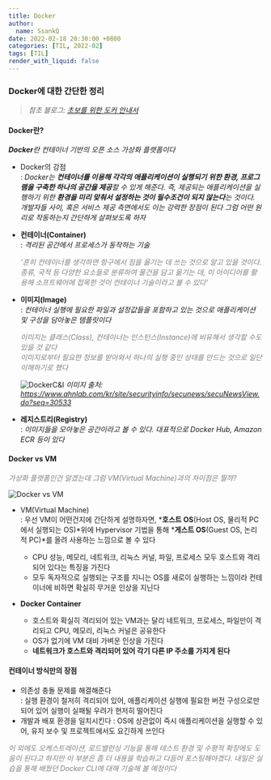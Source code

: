 ```yaml
---
title: Docker
author:
  name: SsankQ
date: 2022-02-18 20:30:00 +0800
categories: [TIL, 2022-02]
tags: [TIL]
render_with_liquid: false
---
```


### Docker에 대한 간단한 정리

> *참조 블로그: [초보를 위한 도커 안내서](https://subicura.com/2017/01/19/docker-guide-for-beginners-1.html)*

#### **Docker란?**  
  ***Docker**란 컨테이너 기반의 오픈 소스 가상화 플랫폼이다*  
  
  - Docker의 강점  
  : *Docker는 **컨테이너를 이용해 각각의 애플리케이션이 실행되기 위한 환경, 프로그램을 구축한 하나의 공간을 제공**할 수 있게 해준다. 즉, 
  제공되는 애플리케이션을 실행하기 위한 **환경을 미리 맞춰서 설정하는 것이 필수조건이 되지 않는다**는 것이다. 개발자들 사이, 혹은 서비스 제공 측면에서도 이는 강력한 장점이 된다 그럼 어떤 원리로 작동하는지 간단하게 살펴보도록 하자*

  - **컨테이너(Container)**  
  : *격리된 공간에서 프로세스가 동작하는 기술*  

    <span style='color:gray'>*'흔히 컨테이너를 생각하면 항구에서 짐을 옮기는 데 쓰는 것으로 알고 있을 것이다. 종류, 국적 등 다양한 요소들로 분류하여 물건을 담고 옮기는 데, 이 아이디어를 활용해 소프트웨어에 접목한 것이 컨테이너 기술이라고 볼 수 있다'*</span>

  - **이미지(Image)**  
  : *컨테이너 실행에 필요한 파일과 설정값들을 포함하고 있는 것으로 애플리케이션 및 구성을 담아놓은 템플릿이다*

    <span style='color:gray'>*이미지는 클래스(Class), 컨테이너는 인스턴스(Instance)에 비유해서 생각할 수도 있을 것 같다<br>
    이미지로부터 필요한 정보를 받아와서 하나의 실행 중인 상태를 만드는 것으로 일단 이해하기로 했다*</span>

    ![DockerC&I](https://user-images.githubusercontent.com/89354370/154687146-478af1a1-7569-4a6f-a814-4fb229762e31.png)
    *이미지 출처: https://www.ahnlab.com/kr/site/securityinfo/secunews/secuNewsView.do?seq=30533*

  - **레지스트리(Registry)**  
  : *이미지들을 모아놓은 공간이라고 볼 수 있다. 대표적으로 Docker Hub, Amazon ECR 등이 있다*

#### **Docker vs VM**

  <span style='color:gray'>*가상화 플랫폼인건 알겠는데 그럼 VM(Virtual Machine)과의 차이점은 뭘까?*</span>

  ![Docker vs VM](https://user-images.githubusercontent.com/89354370/154688211-f8ec760a-ffe4-4ff1-b91f-6445de3dfb60.png)

  - VM(Virtual Machine)  
    : 우선 VM이 어떤건지에 간단하게 설명하자면, ***호스트 OS**(Host OS, 물리적 PC에서 실행되는 OS)*위에 Hypervisor 기법을 통해 ***게스트 OS**(Guest OS, 논리적 PC)*를 올려 사용하는 느낌으로 볼 수 있다  
    - CPU 성능, 메모리, 네트워크, 리눅스 커널, 파일, 프로세스 모두 호스트와 격리되어 있다는 특징을 가진다
    - 모두 독자적으로 실행되는 구조를 지니는 OS를 새로이 실행하는 느낌이라 컨테이너에 비하면 확실히 무거운 인상을 지닌다

  - **Docker Container**  
    
    - 호스트와 확실히 격리되어 있는 VM과는 달리 네트워크, 프로세스, 파일만이 격리되고 CPU, 메모리, 리눅스 커널은 공유한다
    - OS가 없기에 VM 대비 가벼운 인상을 가진다
    - **네트워크가 호스트와 격리되어 있어 각기 다른 IP 주소를 가지게 된다**
    
#### 컨테이너 방식만의 장점

  - 의존성 충돌 문제를 해결해준다  
    : 실행 환경이 철저히 격리되어 있어, 애플리케이션 실행에 필요한 버전 구성으로만 되어 있어 실행이 실패될 우려가 현저히 떨어진다
  - 개발과 배포 환경을 일치시킨다
    : OS에 상관없이 즉시 애플리케이션을 실행할 수 있어, 유지 보수 및 프로젝트에서도 요긴하게 쓰인다  
  
  <span style='color:gray'>*이 외에도 오케스트레이션, 로드밸런싱 기능을 통해 테스트 환경 및 수평적 확장에도 도움이 된다고 하지만 이 부분은 좀 더 내용을 학습하고 다듬어 포스팅해야겠다. 내일은 실습을 통해 배웠던 Docker CLI에 대해 기술해 볼 예정이다*</span>
  
<!-- 내일 작성할 TIL Docker CLI 명령어 정리 -->

<!-- 
호스트 PC - Physical machine (물리적 컴퓨터)
게스트 PC - virtual machine (논리적 컴퓨터)
가상화 시스템(Hypervisor) - vmware, virtualbox, parallels

=> VM이란 호스트 PC 위에서 Hypervisor를 통해 게스트 PC를 올려 쓸 수 있다 
 -->
